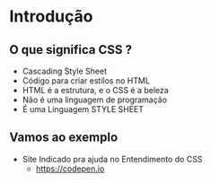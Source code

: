 # Introdução 

## O que significa CSS ?

* Cascading Style Sheet 
* Código para criar estilos no HTML
* HTML é a estrutura, e o CSS é a beleza
* Não é uma linguagem de programação 
* É uma Linguagem STYLE SHEET

## Vamos ao exemplo 

* Site Indicado pra ajuda no Entendimento do CSS
    -  https://codepen.io 